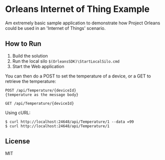 # Orleans Internet of Thing Example

Am extremely basic sample application to demonstrate how Project Orleans could be used in an 'Internet of Things' scenario.

## How to Run

1. Build the solution
1. Run the local silo `$(OrleansSDK)\StartLocalSilo.cmd`
1. Start the Web application

You can then do a POST to set the temperature of a device, or a GET to retrieve the temperature:

```
POST /api/Temperature/{deviceId}
{temperature as the message body}

GET /api/Temperature/{deviceId}
```

Using cURL:
```
$ curl http://localhost:24648/api/Temperature/1 --data =99
$ curl http://localhost:24648/api/Temperature/1
```

## License

MIT
